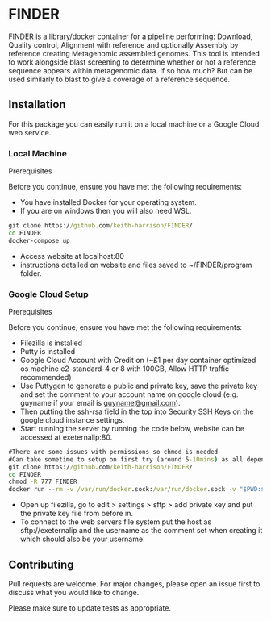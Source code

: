 # FINDER
FINDER is a library/docker container for a pipeline performing: Download, Quality control, Alignment with reference and optionally Assembly by reference creating Metagenomic assembled genomes.
This tool is intended to work alongside blast screening to determine whether or not a reference sequence appears within metagenomic data. If so how much? But can be used similarly to blast to give a coverage of a reference sequence.

## Installation
For this package you can easily run it on a local machine or a Google Cloud web service.

### Local Machine

Prerequisites

Before you continue, ensure you have met the following requirements:
* You have installed Docker for your operating system.
* If you are on windows then you will also need WSL.
```bat
git clone https://github.com/keith-harrison/FINDER/
cd FINDER
docker-compose up 
```
* Access website at localhost:80
* instructions detailed on website and files saved to ~/FINDER/program folder.

### Google Cloud Setup

Prerequisites

Before you continue, ensure you have met the following requirements:
* Filezilla is installed 
* Putty is installed
* Google Cloud Account with Credit on (~£1 per day container optimized os machine e2-standard-4 or 8 with 100GB, Allow HTTP traffic recommended)
* Use Puttygen to generate a public and private key, save the private key and set the comment to your account name on google cloud (e.g. guyname if your email is guyname@gmail.com).
* Then putting the ssh-rsa field in the top into Security SSH Keys on the google cloud instance settings.
* Start running the server by running the code below, website can be accessed at exeternalip:80.
```bat
#There are some issues with permissions so chmod is needed
#Can take sometime to setup on first try (around 5-10mins) as all dependencies are downloaded.
git clone https://github.com/keith-harrison/FINDER/
cd FINDER
chmod -R 777 FINDER 
docker run --rm -v /var/run/docker.sock:/var/run/docker.sock -v "$PWD:$PWD" -w="$PWD" docker/compose:1.24.0 up
```
* Open up filezilla, go to edit > settings > sftp > add private key and put the private key file from before in.
* To connect to the web servers file system put the host as sftp://exeternalip and the username as the comment set when creating it which should also be your username. 

## Contributing
Pull requests are welcome. For major changes, please open an issue first to discuss what you would like to change.

Please make sure to update tests as appropriate.
